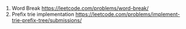 1. Word Break
   https://leetcode.com/problems/word-break/
2. Prefix trie implementation
   https://leetcode.com/problems/implement-trie-prefix-tree/submissions/
